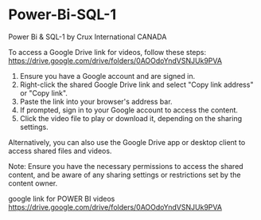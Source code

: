 # Power-Bi-SQL-1
Power Bi &amp; SQL-1 by Crux International CANADA

To access a Google Drive link for videos, follow these steps:
https://drive.google.com/drive/folders/0AOOdoYndVSNJUk9PVA

1. Ensure you have a Google account and are signed in.
2. Right-click the shared Google Drive link and select "Copy link address" or "Copy link".
3. Paste the link into your browser's address bar.
4. If prompted, sign in to your Google account to access the content.
5. Click the video file to play or download it, depending on the sharing settings.

Alternatively, you can also use the Google Drive app or desktop client to access shared files and videos.

Note: Ensure you have the necessary permissions to access the shared content, and be aware of any sharing settings or restrictions set by the content owner.

google link for POWER BI videos 
https://drive.google.com/drive/folders/0AOOdoYndVSNJUk9PVA

